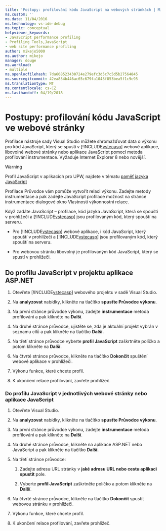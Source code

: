 ```yaml
---
title: 'Postupy: profilování kódu JavaScript na webových stránkách | Microsoft Docs'
ms.custom: ''
ms.date: 11/04/2016
ms.technology: vs-ide-debug
ms.topic: conceptual
helpviewer_keywords:
- JavaScript performance profiling
- Profiling Tools,JavaScript
- web site performance profiling
author: mikejo5000
ms.author: mikejo
manager: douge
ms.workload:
- multiple
ms.openlocfilehash: 7da608523430724e279efc3d5c7c5d5b27564845
ms.sourcegitcommit: 42ea834b446ac65c679fa1043f853bea5f1c9c95
ms.translationtype: MT
ms.contentlocale: cs-CZ
ms.lasthandoff: 04/19/2018
---
```

# <a name="how-to-profile-javascript-code-in-web-pages"></a>Postupy: profilování kódu JavaScript ve webové stránky

Profilace nástroje sady Visual Studio můžete shromažďovat data o výkonu pro kód JavaScript, který se spustí v [!INCLUDE[vstecasp](../code-quality/includes/vstecasp_md.md)] webové aplikace, libovolné webové stránky nebo aplikace JavaScript pomocí metoda profilování instrumentace. Vyžaduje Internet Explorer 8 nebo novější.

> [!WARNING]
> Profil JavaScript v aplikacích pro UPW, najdete v tématu [paměť jazyka JavaScript](../profiling/javascript-memory.md) 

Profilace Průvodce vám pomůže vytvořit relaci výkonu. Zadejte metody instrumentace a pak zadejte JavaScript profilace možnost na stránce instrumentace dialogové okno Vlastnosti výkonnostní relace.

Když zadáte JavaScript – profilace, kód jazyka JavaScript, která se spouští v prohlížeči a [!INCLUDE[vstecasp](../code-quality/includes/vstecasp_md.md)] jsou profilovaným kód, který spouští na serveru.

- Pro [!INCLUDE[vstecasp](../code-quality/includes/vstecasp_md.md)] webové aplikace, i kód JavaScript, který spouští v prohlížeči a [!INCLUDE[vstecasp](../code-quality/includes/vstecasp_md.md)] jsou profilovaným kód, který spouští na serveru.

- Pro webovou stránku libovolný je profilovaným kód JavaScript, který se spustí v prohlížeči.

## <a name="to-profile-javascript-in-an-aspnet-web-application-project"></a>Do profilu JavaScript v projektu aplikace ASP.NET

1. Otevřete [!INCLUDE[vstecasp](../code-quality/includes/vstecasp_md.md)] webového projektu v sadě Visual Studio.

2. Na **analyzovat** nabídky, klikněte na tlačítko **spusťte Průvodce výkonu**.

3. Na první stránce průvodce výkonu, zadejte **instrumentace** metoda profilování a pak klikněte na **Další**.

4. Na druhé stránce průvodce, ujistěte se, zda je aktuální projekt vybrán v seznamu cílů a pak klikněte na tlačítko **Další.**

5. Na třetí stránce průvodce vyberte **profil JavaScript** zaškrtněte políčko a potom klikněte na **Další**.

6. Na čtvrté stránce průvodce, klikněte na tlačítko **Dokončit** spuštění webové aplikace v prohlížeči.

7. Výkonu funkce, které chcete profil.

8. K ukončení relace profilování, zavřete prohlížeč.

### <a name="to-profile-javascript-in-individual-web-pages-or-a-javascript-applications"></a>Do profilu JavaScript v jednotlivých webové stránky nebo aplikace JavaScript

1. Otevřete Visual Studio.

2. Na **analyzovat** nabídky, klikněte na tlačítko **spusťte Průvodce výkonu**.

3. Na první stránce průvodce výkonu, zadejte **instrumentace** metoda profilování a pak klikněte na **Další**.

4. Na druhé stránce průvodce, klikněte na aplikace ASP.NET nebo JavaScript a pak klikněte na tlačítko **Další.**

5. Na třetí stránce průvodce:

    1. Zadejte adresu URL stránky v **jaké adresu URL nebo cestu aplikaci spustit** pole.

    2. Vyberte **profil JavaScript** zaškrtněte políčko a potom klikněte na **Další**.

6. Na čtvrté stránce průvodce, klikněte na tlačítko **Dokončit** spustit webovou stránku v prohlížeči.

7. Výkonu funkce, které chcete profil.

8. K ukončení relace profilování, zavřete prohlížeč.